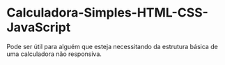 # Calculadora-Simples-HTML-CSS-JavaScript
Pode ser útil para alguém que esteja necessitando da estrutura básica de uma calculadora não responsiva.  
